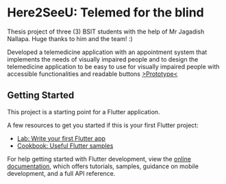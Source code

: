 # Here2SeeU: Telemed for the blind

Thesis project of three (3) BSIT students with the help of Mr Jagadish Nallapa. Huge thanks to him and the team! :)

Developed a telemedicine application with an appointment system that implements the needs of visually
impaired people and to design the telemedicine application to be easy to use for visually impaired
people with accessible functionalities and readable buttons [>Prototype<](https://www.figma.com/proto/SDDLRq0MNQlegLvcxvHXi4/Telemed-for-the-blind-wj?node-id=13-65&p=f&t=kuSt5F5Mj5b9lO1N-1&scaling=scale-down&content-scaling=fixed&page-id=0%3A1&starting-point-node-id=2%3A729)


## Getting Started

This project is a starting point for a Flutter application.

A few resources to get you started if this is your first Flutter project:

- [Lab: Write your first Flutter app](https://docs.flutter.dev/get-started/codelab)
- [Cookbook: Useful Flutter samples](https://docs.flutter.dev/cookbook)

For help getting started with Flutter development, view the
[online documentation](https://docs.flutter.dev/), which offers tutorials,
samples, guidance on mobile development, and a full API reference.

